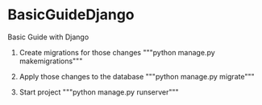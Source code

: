 # BasicGuideDjango
Basic Guide with Django

1) Create migrations for those changes
	"""python manage.py makemigrations"""

2) Apply those changes to the database
	"""python manage.py migrate"""

3) Start project
	"""python manage.py runserver"""
	

